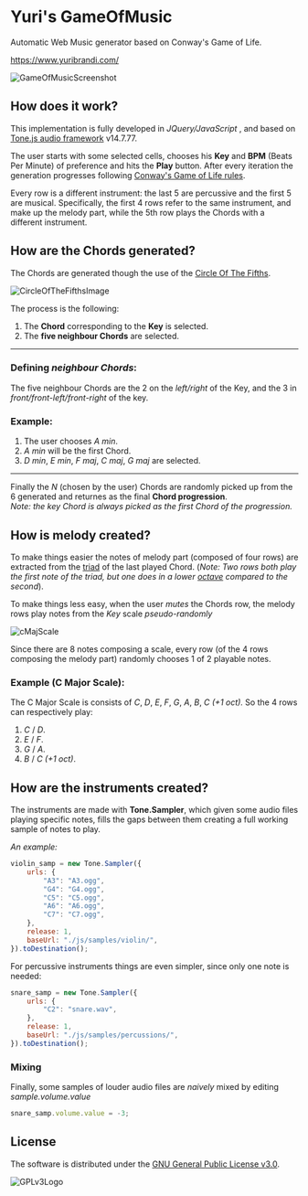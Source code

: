 # Yuri's GameOfMusic
Automatic Web Music generator based on Conway's Game of Life.

https://www.yuribrandi.com/

![GameOfMusicScreenshot](https://user-images.githubusercontent.com/52039988/211019275-c19308d3-61ce-4df1-b2a3-6848f506de03.png)

## How does it work?
This implementation is fully developed in *JQuery/JavaScript* , and based on [Tone.js audio framework](https://tonejs.github.io/ "Go to Tone.js GitHub page") v14.7.77.

The user starts with some selected cells, chooses his **Key** and **BPM** (Beats Per Minute) of preference and hits the **Play** button. After every iteration the generation progresses following [Conway's Game of Life rules](https://en.wikipedia.org/wiki/Conway%27s_Game_of_Life).

Every row is a different instrument: the last 5 are percussive and the first 5 are musical. Specifically, the first 4 rows refer to the same instrument, and make up the melody part, while the 5th row plays the Chords with a different instrument.

## How are the Chords generated?
The Chords are generated though the use of the [Circle Of The Fifths](https://en.wikipedia.org/wiki/Circle_of_fifths).

![CircleOfTheFifthsImage](https://upload.wikimedia.org/wikipedia/commons/3/33/Circle_of_fifths_deluxe_4.svg)

The process is the following: 
1. The **Chord** corresponding to the **Key** is selected.
2. The **five neighbour Chords** are selected.

---
### Defining *neighbour Chords*:
The five neighbour Chords are the 2 on the *left/right* of the Key, and the 3 in *front/front-left/front-right* of the key.

### Example:
1. The user chooses *A min*.
2. *A min* will be the first Chord.
3. *D min*, *E min*, *F maj*, *C maj*, *G maj* are selected. 

---

Finally the *N* (chosen by the user) Chords are randomly picked up from the 6 generated and returnes as the final **Chord progression**.<br>
*Note: the key Chord is always picked as the first Chord of the progression.*

## How is melody created?
To make things easier the notes of melody part (composed of four rows) are extracted from the [triad](https://en.wikipedia.org/wiki/Triad_(music)) of the last played Chord. (*Note: Two rows both play the first note of the triad, but one does in a lower [octave](https://en.wikipedia.org/wiki/Octave) compared to the second*).

To make things less easy, when the user *mutes* the Chords row, the melody rows play notes from the *Key* scale *pseudo-randomly*

![cMajScale](https://user-images.githubusercontent.com/52039988/211051917-b17889fc-0591-4717-8683-3febce766dd1.jpg)


Since there are 8 notes composing a scale, every row (of the 4 rows composing the melody part) randomly chooses 1 of 2 playable notes.


### Example (C Major Scale):
The C Major Scale is consists of *C*, *D*, *E*, *F*, *G*, *A*, *B*, *C (+1 oct).*
So the 4 rows can respectively play:
1. *C* / *D*.
2. *E* / *F*.
3. *G* / *A*.
4. *B* / *C (+1 oct)*.

## How are the instruments created?
The instruments are made with **Tone.Sampler**, which given some audio files playing specific notes, fills the gaps between them creating a full working sample of notes to play.

*An example:*

``` JavaScript
violin_samp = new Tone.Sampler({
    urls: {
        "A3": "A3.ogg",
        "G4": "G4.ogg",
        "C5": "C5.ogg",
        "A6": "A6.ogg",
        "C7": "C7.ogg",
    },
    release: 1,
    baseUrl: "./js/samples/violin/",
}).toDestination();
```

For percussive instruments things are even simpler, since only one note is needed:
``` JavaScript
snare_samp = new Tone.Sampler({
    urls: {
        "C2": "snare.wav",
    },
    release: 1,
    baseUrl: "./js/samples/percussions/",
}).toDestination();
```

### Mixing
Finally, some samples of louder audio files are *naively* mixed by editing *sample.volume.value*

``` JavaScript
snare_samp.volume.value = -3;
```
## License
The software is distributed under the [GNU General Public License v3.0](LICENSE.md). 

![GPLv3Logo](https://www.gnu.org/graphics/gplv3-127x51.png)
